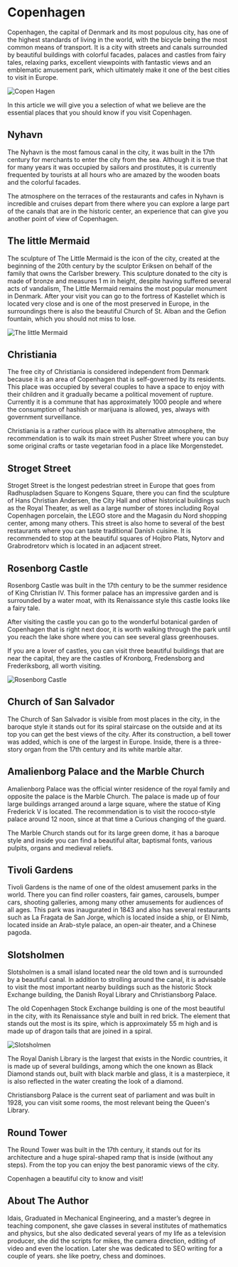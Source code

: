 # Copenhagen

Copenhagen, the capital of Denmark and its most populous city, has one
of the highest standards of living in the world, with the bicycle being
the most common means of transport. It is a city with streets and canals
surrounded by beautiful buildings with colorful facades, palaces and
castles from fairy tales, relaxing parks, excellent viewpoints with
fantastic views and an emblematic amusement park, which ultimately make
it one of the best cities to visit in Europe.

![Copen Hagen](_static/images/copenhagen/copenhagen.jpg)

In this article we will give you a selection of what we believe are the
essential places that you should know if you visit Copenhagen.

## Nyhavn

The Nyhavn is the most famous canal in the city, it was built in the
17th century for merchants to enter the city from the sea. Although it
is true that for many years it was occupied by sailors and prostitutes,
it is currently frequented by tourists at all hours who are amazed by
the wooden boats and the colorful facades.

The atmosphere on the terraces of the restaurants and cafes in Nyhavn is
incredible and cruises depart from there where you can explore a large
part of the canals that are in the historic center, an experience that
can give you another point of view of Copenhagen.

## The little Mermaid

The sculpture of The Little Mermaid is the icon of the city, created at
the beginning of the 20th century by the sculptor Eriksen on behalf of
the family that owns the Carlsber brewery. This sculpture donated to the
city is made of bronze and measures 1 m in height, despite having
suffered several acts of vandalism, The Little Mermaid remains the most
popular monument in Denmark. After your visit you can go to the fortress
of Kastellet which is located very close and is one of the most
preserved in Europe, in the surroundings there is also the beautiful
Church of St. Alban and the Gefion fountain, which you should not miss
to lose.

![The little Mermaid](_static/images/copenhagen//the-little-mermaid.jpeg)

## Christiania

The free city of Christiania is considered independent from Denmark
because it is an area of ​​Copenhagen that is self-governed by its
residents. This place was occupied by several couples to have a space to
enjoy with their children and it gradually became a political movement
of rupture. Currently it is a commune that has approximately 1000 people
and where the consumption of hashish or marijuana is allowed, yes,
always with government surveillance.

Christiania is a rather curious place with its alternative atmosphere,
the recommendation is to walk its main street Pusher Street where you
can buy some original crafts or taste vegetarian food in a place like
Morgenstedet.

## Stroget Street

Stroget Street is the longest pedestrian street in Europe that goes from
Radhuspladsen Square to Kongens Square, there you can find the sculpture
of Hans Christian Andersen, the City Hall and other historical buildings
such as the Royal Theater, as well as a large number of stores including
Royal Copenhagen porcelain, the LEGO store and the Magasin du Nord
shopping center, among many others. This street is also home to several
of the best restaurants where you can taste traditional Danish cuisine.
It is recommended to stop at the beautiful squares of Hojbro Plats,
Nytorv and Grabrodretorv which is located in an adjacent street.

## Rosenborg Castle

Rosenborg Castle was built in the 17th century to be the summer
residence of King Christian IV. This former palace has an impressive
garden and is surrounded by a water moat, with its Renaissance style
this castle looks like a fairy tale.

After visiting the castle you can go to the wonderful botanical garden
of Copenhagen that is right next door, it is worth walking through the
park until you reach the lake shore where you can see several glass
greenhouses.

If you are a lover of castles, you can visit three beautiful buildings
that are near the capital, they are the castles of Kronborg, Fredensborg
and Frederiksborg, all worth visiting.

![Rosenborg Castle](_static/images/copenhagen/rosenborg-castle.jpg)

## Church of San Salvador

The Church of San Salvador is visible from most places in the city, in
the baroque style it stands out for its spiral staircase on the outside
and at its top you can get the best views of the city. After its
construction, a bell tower was added, which is one of the largest in
Europe. Inside, there is a three-story organ from the 17th century and
its white marble altar.

## Amalienborg Palace and the Marble Church

Amalienborg Palace was the official winter residence of the royal family
and opposite the palace is the Marble Church. The palace is made up of
four large buildings arranged around a large square, where the statue of
King Frederick V is located. The recommendation is to visit the
rococo-style palace around 12 noon, since at that time a Curious
changing of the guard.

The Marble Church stands out for its large green dome, it has a baroque
style and inside you can find a beautiful altar, baptismal fonts,
various pulpits, organs and medieval reliefs.

## Tivoli Gardens

Tivoli Gardens is the name of one of the oldest amusement parks in the
world. There you can find roller coasters, fair games, carousels, bumper
cars, shooting galleries, among many other amusements for audiences of
all ages. This park was inaugurated in 1843 and also has several
restaurants such as La Fragata de San Jorge, which is located inside a
ship, or El Nimb, located inside an Arab-style palace, an open-air
theater, and a Chinese pagoda.

## Slotsholmen

Slotsholmen is a small island located near the old town and is
surrounded by a beautiful canal. In addition to strolling around the
canal, it is advisable to visit the most important nearby buildings such
as the historic Stock Exchange building, the Danish Royal Library and
Christiansborg Palace.

The old Copenhagen Stock Exchange building is one of the most beautiful
in the city, with its Renaissance style and built in red brick. The
element that stands out the most is its spire, which is approximately 55
m high and is made up of dragon tails that are joined in a spiral.

![Slotsholmen](_static/images/copenhagen/slotsholmen.jpg)

The Royal Danish Library is the largest that exists in the Nordic
countries, it is made up of several buildings, among which the one known
as Black Diamond stands out, built with black marble and glass, it is a
masterpiece, it is also reflected in the water creating the look of a
diamond.

Christiansborg Palace is the current seat of parliament and was built in
1928, you can visit some rooms, the most relevant being the Queen\'s
Library.

## Round Tower

The Round Tower was built in the 17th century, it stands out for its
architecture and a huge spiral-shaped ramp that is inside (without any
steps). From the top you can enjoy the best panoramic views of the city.

Copenhagen a beautiful city to know and visit!

## About The Author

Idais, Graduated in Mechanical Engineering, and a master’s degree in teaching component, she gave classes in several institutes of mathematics and physics, but she also dedicated several years of my life as a television producer, she did the scripts for mikes, the camera direction, editing of video and even the location. Later she was dedicated to SEO writing for a couple of years. she like poetry, chess and dominoes.
